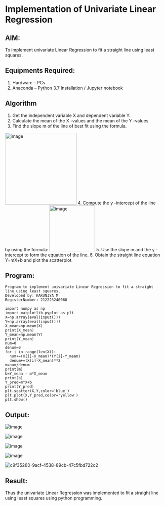 # Implementation of Univariate Linear Regression
## AIM:
To implement univariate Linear Regression to fit a straight line using least squares.

## Equipments Required:
1. Hardware – PCs
2. Anaconda – Python 3.7 Installation / Jupyter notebook

## Algorithm
1. Get the independent variable X and dependent variable Y.
2. Calculate the mean of the X -values and the mean of the Y -values.
3. Find the slope m of the line of best fit using the formula. 
<img width="231" alt="image" src="https://user-images.githubusercontent.com/93026020/192078527-b3b5ee3e-992f-46c4-865b-3b7ce4ac54ad.png">
4. Compute the y -intercept of the line by using the formula:
<img width="148" alt="image" src="https://user-images.githubusercontent.com/93026020/192078545-79d70b90-7e9d-4b85-9f8b-9d7548a4c5a4.png">
5. Use the slope m and the y -intercept to form the equation of the line.
6. Obtain the straight line equation Y=mX+b and plot the scatterplot.

## Program:
```
Program to implement univariate Linear Regression to fit a straight line using least squares.
Developed by: KARUNIYA M
RegisterNumber: 212223240068

import numpy as np
import matplotlib.pyplot as plt
X=np.array(eval(input()))
Y=np.array(eval(input()))
X_mean=np.mean(X)
print(X_mean)
Y_mean=np.mean(Y)
print(Y_mean)
num=0
denum=0
for i in range(len(X)):
  num+=(X[i]-X_mean)*(Y[i]-Y_mean)
  denum+=(X[i]-X_mean)**2
m=num/denum
print(m)
b=Y_mean - m*X_mean
print(b)
Y_pred=m*X+b
print(Y_pred)
plt.scatter(X,Y,color='blue')
plt.plot(X,Y_pred,color='yellow') 
plt.show()

```

## Output:
![image](https://github.com/user-attachments/assets/2a8c4392-0781-4c49-b931-0b91e428dc32)

![image](https://github.com/user-attachments/assets/2e069a52-b4d2-4b1a-a429-c249c8d9b527)

![image](https://github.com/user-attachments/assets/55e5373d-eddd-40fe-8d33-f918dbe0dc4d)

![image](https://github.com/user-attachments/assets/3f84f948-7a27-4949-a3d3-30aaa6c0f6a5)


![c9f35260-9acf-4538-89cb-47c5fbd722c2](https://github.com/user-attachments/assets/1816a429-c1a8-4ffe-95e7-3190079fdad1)



## Result:
Thus the univariate Linear Regression was implemented to fit a straight line using least squares using python programming.
